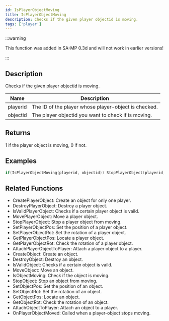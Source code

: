 ```yaml
---
id: IsPlayerObjectMoving
title: IsPlayerObjectMoving
description: Checks if the given player objectid is moving.
tags: ['player']
---
```


:::warning

This function was added in SA-MP 0.3d and will not work in earlier versions!

:::

## Description

Checks if the given player objectid is moving.


| Name | Description |
|------|-------------|
|playerid | The ID of the player whose player-object is checked.|
|objectid | The player objectid you want to check if is moving.|


## Returns

1 if the player object is moving, 0 if not.


## Examples


```c
if(IsPlayerObjectMoving(playerid, objectid)) StopPlayerObject(playerid, objectid);
```


## Related Functions


-  CreatePlayerObject: Create an object for only one player.
-  DestroyPlayerObject: Destroy a player object.
-  IsValidPlayerObject: Checks if a certain player object is vaild.
-  MovePlayerObject: Move a player object.
-  StopPlayerObject: Stop a player object from moving.
-  SetPlayerObjectPos: Set the position of a player object.
-  SetPlayerObjectRot: Set the rotation of a player object.
-  GetPlayerObjectPos: Locate a player object.
-  GetPlayerObjectRot: Check the rotation of a player object.
-  AttachPlayerObjectToPlayer: Attach a player object to a player.
-  CreateObject: Create an object.
-  DestroyObject: Destroy an object.
-  IsValidObject: Checks if a certain object is vaild.
-  MoveObject: Move an object.
-  IsObjectMoving: Check if the object is moving.
-  StopObject: Stop an object from moving.
-  SetObjectPos: Set the position of an object.
-  SetObjectRot: Set the rotation of an object.
-  GetObjectPos: Locate an object.
-  GetObjectRot: Check the rotation of an object.
-  AttachObjectToPlayer: Attach an object to a player.
-  OnPlayerObjectMoved: Called when a player-object stops moving.